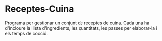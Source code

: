 Receptes-Cuina
==============

Programa per gestionar un conjunt de receptes de cuina. Cada una ha d'incloure la llista d'ingredients, les quantitats, les passes per elaborar-la i els temps de cocció.
